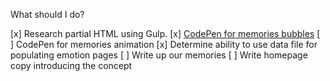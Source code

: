 What should I do?

[x] Research partial HTML using Gulp.
[x] [CodePen for memories bubbles](http://codepen.io/awayken/full/VvoePv/)
[ ] CodePen for memories animation
[x] Determine ability to use data file for populating emotion pages
[ ] Write up our memories
[ ] Write homepage copy introducing the concept
